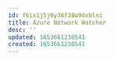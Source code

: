 ```yaml
---
id: f6ix1j5j0y36f38o9dxblsi
title: Azure Network Watcher
desc: ''
updated: 1653661230541
created: 1653661230541
---
```


